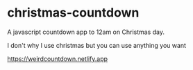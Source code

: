 # christmas-countdown

A javascript countdown app to 12am on Christmas day.


I don't why I use christmas but you can use anything you want

https://weirdcountdown.netlify.app
